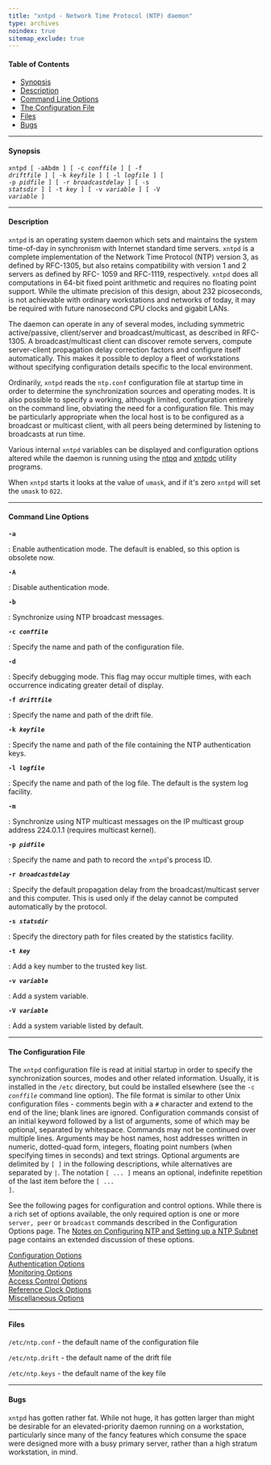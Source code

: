 ```yaml
---
title: "xntpd - Network Time Protocol (NTP) daemon"
type: archives
noindex: true 
sitemap_exclude: true
---
```


#### Table of Contents

*   [Synopsis](/documentation/3-5.93e/xntpd/#synopsis)
*   [Description](/documentation/3-5.93e/xntpd/#description)
*   [Command Line Options](/documentation/3-5.93e/xntpd/#command-line-options)
*   [The Configuration File](/documentation/3-5.93e/xntpd/#the-configuration-file)
*   [Files](/documentation/3-5.93e/xntpd/#files)
*   [Bugs](/documentation/3-5.93e/xntpd/#bugs)

* * *

#### Synopsis

<code>xntpd [ -aAbdm ] [ -c _conffile_ ] [ -f _driftfile_ ] [ -k _keyfile_ ] [ -l _logfile_ ] [ -p _pidfile_ ] [ -r _broadcastdelay_ ] [ -s _statsdir_ ] [ -t _key_ ] [ -v _variable_ ] [ -V _variable_ ]</code>

* * *  

#### Description

<code>xntpd</code> is an operating system daemon which sets and maintains the system time-of-day in synchronism with Internet standard time servers. <code>xntpd</code> is a complete implementation of the Network Time Protocol (NTP) version 3, as defined by RFC-1305, but also retains compatibility with version 1 and 2 servers as defined by RFC- 1059 and RFC-1119, respectively. <code>xntpd</code> does all computations in 64-bit fixed point arithmetic and requires no floating point support. While the ultimate precision of this design, about 232 picoseconds, is not achievable with ordinary workstations and networks of today, it may be required with future nanosecond CPU clocks and gigabit LANs. 

The daemon can operate in any of several modes, including symmetric active/passive, client/server and broadcast/multicast, as described in RFC-1305. A broadcast/multicast client can discover remote servers, compute server-client propagation delay correction factors and configure itself automatically. This makes it possible to deploy a fleet of workstations without specifying configuration details specific to the local environment.

Ordinarily, <code>xntpd</code> reads the <code>ntp.conf</code> configuration file at startup time in order to determine the synchronization sources and operating modes. It is also possible to specify a working, although limited, configuration entirely on the command line, obviating the need for a configuration file. This may be particularly appropriate when the local host is to be configured as a broadcast or multicast client, with all peers being determined by listening to broadcasts at run time.

Various internal <code>xntpd</code> variables can be displayed and configuration options altered while the daemon is running using the [ntpq](/documentation/3-5.93e/ntpq/) and [xntpdc](/documentation/3-5.93e/xntpdc/) utility programs.

When <code>xntpd</code> starts it looks at the value of <code>umask</code>, and if it's zero <code>xntpd</code> will set the <code>umask</code> to <code>022</code>. 

* * *

#### Command Line Options

<code>**-a**</code>

: Enable authentication mode. The default is enabled, so this option is obsolete now. 

<code>**-A**</code>

: Disable authentication mode.

<code>**-b**</code>

: Synchronize using NTP broadcast messages.

<code>**-c _conffile_**</code>

: Specify the name and path of the configuration file. 

<code>**-d**</code>

: Specify debugging mode. This flag may occur multiple times, with each occurrence indicating greater detail of display.

<code>**-f _driftfile_**</code>

: Specify the name and path of the drift file.

<code>**-k _keyfile_**</code>

: Specify the name and path of the file containing the NTP authentication keys.

<code>**-l _logfile_**</code>

: Specify the name and path of the log file. The default is the system log facility.

<code>**-m**</code>
    
: Synchronize using NTP multicast messages on the IP multicast group address 224.0.1.1 (requires multicast kernel).

<code>**-p _pidfile_**</code>

: Specify the name and path to record the <code>xntpd</code>'s process ID.  

<code>**-r _broadcastdelay_**</code>

: Specify the default propagation delay from the broadcast/multicast server and this computer. This is used only if the delay cannot be computed automatically by the protocol.

<code>**-s _statsdir_**</code>

: Specify the directory path for files created by the statistics facility. 

<code>**-t _key_**</code>

: Add a key number to the trusted key list. 

<code>**-v _variable_**</code>

: Add a system variable.

<code>**-V _variable_**</code>

: Add a system variable listed by default.

* * *

#### The Configuration File

The <code>xntpd</code> configuration file is read at initial startup in order to specify the synchronization sources, modes and other related information. Usually, it is installed in the <code>/etc</code> directory, but could be installed elsewhere (see the <code>-c _conffile_</code> command line option). The file format is similar to other Unix configuration files - comments begin with a <code>#</code> character and extend to the end of the line; blank lines are ignored. Configuration commands consist of an initial keyword followed by a list of arguments, some of which may be optional, separated by whitespace. Commands may not be continued over multiple lines. Arguments may be host names, host addresses written in numeric, dotted-quad form, integers, floating point numbers (when specifying times in seconds) and text strings. Optional arguments are delimited by <code>[ ]</code> in the following descriptions, while alternatives are separated by <code>|</code>. The notation <code>[ ... ]</code> means an optional, indefinite repetition of the last item before the <code>[ ... ]</code>.

See the following pages for configuration and control options. While there is a rich set of options available, the only required option is one or more <code>server, peer</code> or <code>broadcast</code> commands described in the Configuration Options page. The [Notes on Configuring NTP and Setting up a NTP Subnet](/documentation/3-5.93e/notes/) page contains an extended discussion of these options. 

[Configuration Options](/documentation/3-5.93e/confopt/)  
[Authentication Options](/documentation/3-5.93e/authopt/)  
[Monitoring Options](/documentation/3-5.93e/monopt/)  
[Access Control Options](/documentation/3-5.93e/accopt/)   
[Reference Clock Options](/documentation/3-5.93e/clockopt/)  
[Miscellaneous Options](/documentation/3-5.93e/miscopt/)

* * *

#### Files

<code>/etc/ntp.conf</code> - the default name of the configuration file

<code>/etc/ntp.drift</code> - the default name of the drift file 

<code>/etc/ntp.keys</code> - the default name of the key file 

* * *

#### Bugs

<code>xntpd</code> has gotten rather fat. While not huge, it has gotten larger than might be desirable for an elevated-priority daemon running on a workstation, particularly since many of the fancy features which consume the space were designed more with a busy primary server, rather than a high stratum workstation, in mind.
